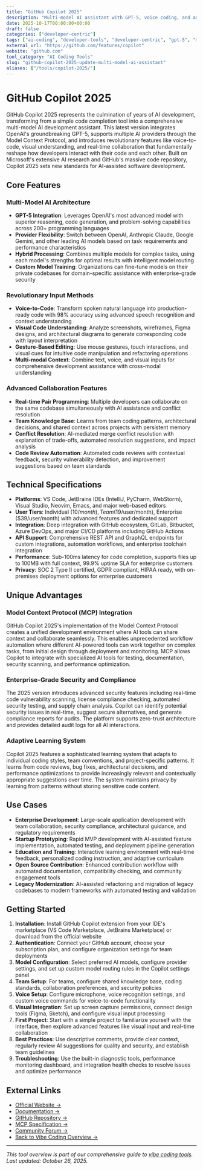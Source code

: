 ```yaml
---
title: "GitHub Copilot 2025"
description: "Multi-model AI assistant with GPT-5, voice coding, and advanced collaboration features for modern development teams"
date: 2025-10-17T00:00:00+00:00
draft: false
categories: ["developer-centric"]
tags: ["ai-coding", "developer-tools", "developer-centric", "gpt-5", "mcp", "github", "voice-coding"]
external_url: "https://github.com/features/copilot"
website: "github.com"
tool_category: "AI Coding Tools"
slug: "github-copilot-2025-update-multi-model-ai-assistant"
aliases: ["/tools/copilot-2025/"]
---
```


# GitHub Copilot 2025

GitHub Copilot 2025 represents the culmination of years of AI development, transforming from a simple code completion tool into a comprehensive multi-model AI development assistant. This latest version integrates OpenAI's groundbreaking GPT-5, supports multiple AI providers through the Model Context Protocol, and introduces revolutionary features like voice-to-code, visual understanding, and real-time collaboration that fundamentally reshape how developers interact with their code and each other. Built on Microsoft's extensive AI research and GitHub's massive code repository, Copilot 2025 sets new standards for AI-assisted software development.

## Core Features

### Multi-Model AI Architecture
- **GPT-5 Integration**: Leverages OpenAI's most advanced model with superior reasoning, code generation, and problem-solving capabilities across 200+ programming languages
- **Provider Flexibility**: Switch between OpenAI, Anthropic Claude, Google Gemini, and other leading AI models based on task requirements and performance characteristics
- **Hybrid Processing**: Combines multiple models for complex tasks, using each model's strengths for optimal results with intelligent model routing
- **Custom Model Training**: Organizations can fine-tune models on their private codebases for domain-specific assistance with enterprise-grade security

### Revolutionary Input Methods
- **Voice-to-Code**: Transform spoken natural language into production-ready code with 98% accuracy using advanced speech recognition and context understanding
- **Visual Code Understanding**: Analyze screenshots, wireframes, Figma designs, and architectural diagrams to generate corresponding code with layout interpretation
- **Gesture-Based Editing**: Use mouse gestures, touch interactions, and visual cues for intuitive code manipulation and refactoring operations
- **Multi-modal Context**: Combine text, voice, and visual inputs for comprehensive development assistance with cross-modal understanding

### Advanced Collaboration Features
- **Real-time Pair Programming**: Multiple developers can collaborate on the same codebase simultaneously with AI assistance and conflict resolution
- **Team Knowledge Base**: Learns from team coding patterns, architectural decisions, and shared context across projects with persistent memory
- **Conflict Resolution**: AI-mediated merge conflict resolution with explanation of trade-offs, automated resolution suggestions, and impact analysis
- **Code Review Automation**: Automated code reviews with contextual feedback, security vulnerability detection, and improvement suggestions based on team standards

## Technical Specifications

- **Platforms**: VS Code, JetBrains IDEs (IntelliJ, PyCharm, WebStorm), Visual Studio, Neovim, Emacs, and major web-based editors
- **User Tiers**: Individual ($10/month), Team ($19/user/month), Enterprise ($39/user/month) with advanced features and dedicated support
- **Integration**: Deep integration with GitHub ecosystem, GitLab, Bitbucket, Azure DevOps, and major CI/CD platforms including GitHub Actions
- **API Support**: Comprehensive REST API and GraphQL endpoints for custom integrations, automation workflows, and enterprise toolchain integration
- **Performance**: Sub-100ms latency for code completion, supports files up to 100MB with full context, 99.9% uptime SLA for enterprise customers
- **Privacy**: SOC 2 Type II certified, GDPR compliant, HIPAA ready, with on-premises deployment options for enterprise customers

## Unique Advantages

### Model Context Protocol (MCP) Integration
GitHub Copilot 2025's implementation of the Model Context Protocol creates a unified development environment where AI tools can share context and collaborate seamlessly. This enables unprecedented workflow automation where different AI-powered tools can work together on complex tasks, from initial design through deployment and monitoring. MCP allows Copilot to integrate with specialized AI tools for testing, documentation, security scanning, and performance optimization.

### Enterprise-Grade Security and Compliance
The 2025 version introduces advanced security features including real-time code vulnerability scanning, license compliance checking, automated security testing, and supply chain analysis. Copilot can identify potential security issues in real-time, suggest secure alternatives, and generate compliance reports for audits. The platform supports zero-trust architecture and provides detailed audit logs for all AI interactions.

### Adaptive Learning System
Copilot 2025 features a sophisticated learning system that adapts to individual coding styles, team conventions, and project-specific patterns. It learns from code reviews, bug fixes, architectural decisions, and performance optimizations to provide increasingly relevant and contextually appropriate suggestions over time. The system maintains privacy by learning from patterns without storing sensitive code content.

## Use Cases

- **Enterprise Development**: Large-scale application development with team collaboration, security compliance, architectural guidance, and regulatory requirements
- **Startup Prototyping**: Rapid MVP development with AI-assisted feature implementation, automated testing, and deployment pipeline generation
- **Education and Training**: Interactive learning environment with real-time feedback, personalized coding instruction, and adaptive curriculum
- **Open Source Contribution**: Enhanced contribution workflow with automated documentation, compatibility checking, and community engagement tools
- **Legacy Modernization**: AI-assisted refactoring and migration of legacy codebases to modern frameworks with automated testing and validation

## Getting Started

1. **Installation**: Install GitHub Copilot extension from your IDE's marketplace (VS Code Marketplace, JetBrains Marketplace) or download from the official website
2. **Authentication**: Connect your GitHub account, choose your subscription plan, and configure organization settings for team deployments
3. **Model Configuration**: Select preferred AI models, configure provider settings, and set up custom model routing rules in the Copilot settings panel
4. **Team Setup**: For teams, configure shared knowledge base, coding standards, collaboration preferences, and security policies
5. **Voice Setup**: Configure microphone, voice recognition settings, and custom voice commands for voice-to-code functionality
6. **Visual Integration**: Set up screen capture permissions, connect design tools (Figma, Sketch), and configure visual input processing
7. **First Project**: Start with a simple project to familiarize yourself with the interface, then explore advanced features like visual input and real-time collaboration
8. **Best Practices**: Use descriptive comments, provide clear context, regularly review AI suggestions for quality and security, and establish team guidelines
9. **Troubleshooting**: Use the built-in diagnostic tools, performance monitoring dashboard, and integration health checks to resolve issues and optimize performance

## External Links

- [Official Website →](https://github.com/features/copilot)
- [Documentation →](https://docs.github.com/en/copilot)
- [GitHub Repository →](https://github.com/github/copilot)
- [MCP Specification →](https://modelcontextprotocol.io)
- [Community Forum →](https://github.community/c/copilot)
- [Back to Vibe Coding Overview →](/blog/posts/vibe-coding-revolution/)

---

*This tool overview is part of our comprehensive guide to [vibe coding tools](/blog/posts/vibe-coding-revolution/). Last updated: October 26, 2025.*